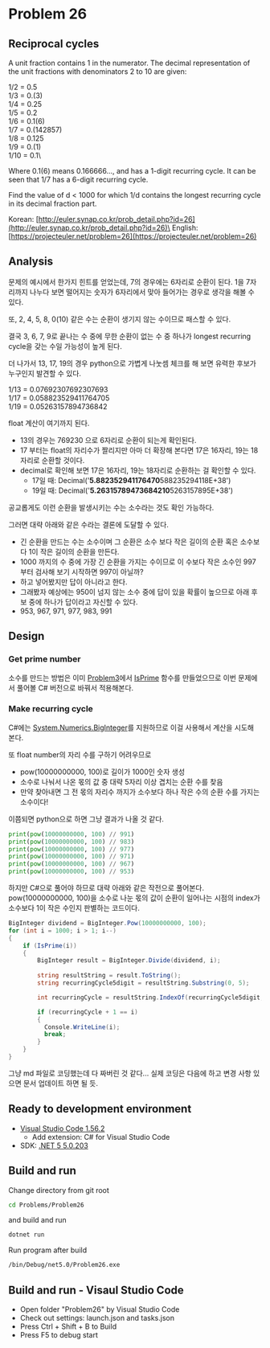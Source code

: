 # Problem 26

## Reciprocal cycles

A unit fraction contains 1 in the numerator. The decimal representation of the unit fractions with denominators 2 to 10 are given:

1/2	= 	0.5\
1/3	= 	0.(3)\
1/4	= 	0.25\
1/5	= 	0.2\
1/6	= 	0.1(6)\
1/7	= 	0.(142857)\
1/8	= 	0.125\
1/9	= 	0.(1)\
1/10	= 	0.1\

Where 0.1(6) means 0.166666..., and has a 1-digit recurring cycle. It can be seen that 1/7 has a 6-digit recurring cycle.

Find the value of d < 1000 for which 1/d contains the longest recurring cycle in its decimal fraction part.

Korean: [http://euler.synap.co.kr/prob_detail.php?id=26](http://euler.synap.co.kr/prob_detail.php?id=26)\
English: [https://projecteuler.net/problem=26](https://projecteuler.net/problem=26)

## Analysis

문제의 예시에서 한가지 힌트를 얻었는데, 7의 경우에는 6자리로 순환이 된다. 1을 7자리까지 나누다 보면 떨어지는 숫자가 6자리에서 맞아 들어가는 경우로 생각을 해볼 수 있다.

또, 2, 4, 5, 8, 0(10) 같은 수는 순환이 생기지 않는 수이므로 패스할 수 있다.

결국 3, 6, 7, 9로 끝나는 수 중에 무한 순환이 없는 수 중 하나가 longest recurring cycle을 갖는 수일 가능성이 높게 된다.

더 나가서 13, 17, 19의 경우 python으로 가볍게 나눗셈 체크를 해 보면 유력한 후보가 누구인지 발견할 수 있다.

1/13 = 0.07692307692307693\
1/17 = 0.058823529411764705\
1/19 = 0.05263157894736842

float 계산이 여기까지 된다.

- 13의 경우는 769230 으로 6자리로 순환이 되는게 확인된다.
- 17 부터는 float의 자리수가 짤리지만 아마 더 확장해 본다면 17은 16자리, 19는 18자리로 순환할 것이다.
- decimal로 확인해 보면 17은 16자리, 19는 18자리로 순환하는 걸 확인할 수 있다.
  - 17일 때: Decimal('**5.882352941176470**588235294118E+38')
  - 19일 때: Decimal('**5.26315789473684210**5263157895E+38') 

공교롭게도 이런 순환을 발생시키는 수는 소수라는 것도 확인 가능하다.

그러면 대략 아래와 같은 수라는 결론에 도달할 수 있다.

- 긴 순환을 만드는 수는 소수이며 그 순환은 소수 보다 작은 길이의 순환 혹은 소수보다 1이 작은 길이의 순환을 만든다.
- 1000 까지의 수 중에 가장 긴 순환을 가지는 수이므로 이 수보다 작은 소수인 997 부터 검사해 보기 시작하면 997이 아닐까?
- 하고 넣어봤지만 답이 아니라고 한다.
- 그래봤자 예상에는 950이 넘지 않는 소수 중에 답이 있을 확률이 높으므로 아래 후보 중에 하나가 답이라고 자신할 수 있다.
- 953, 967, 971, 977, 983, 991

## Design

### Get prime number

소수를 만드는 방법은 이미 [Problem3](https://github.com/jongfeel/ProjectEuler/tree/master/Problems/Problem3)에서 [IsPrime](https://github.com/jongfeel/ProjectEuler/blob/ffc11ed47c343586fd0408778afe477068bf64f5/Problems/Problem3/Problem3/Program.vb#L28-L35) 함수를 만들었으므로 이번 문제에서 풀어볼 C# 버전으로 바꿔서 적용해본다.

### Make recurring cycle

C#에는 [System.Numerics.BigInteger](https://docs.microsoft.com/en-us/dotnet/api/system.numerics.biginteger?view=net-5.0)를 지원하므로 이걸 사용해서 계산을 시도해 본다.

또 float number의 자리 수를 구하기 어려우므로

- pow(10000000000, 100)로 길이가 1000인 숫자 생성
- 소수로 나눠서 나온 몫의 값 중 대략 5자리 이상 겹치는 순환 수를 찾음
- 만약 찾아내면 그 전 몫의 자리수 까지가 소수보다 하나 작은 수의 순환 수를 가지는 소수이다!

이쯤되면 python으로 하면 그냥 결과가 나올 것 같다.

``` python
print(pow(10000000000, 100) // 991)
print(pow(10000000000, 100) // 983)
print(pow(10000000000, 100) // 977)
print(pow(10000000000, 100) // 971)
print(pow(10000000000, 100) // 967)
print(pow(10000000000, 100) // 953)
```

하지만 C#으로 풀어야 하므로 대략 아래와 같은 작전으로 풀어본다.
pow(10000000000, 100)을 소수로 나눈 몫의 값이 순환이 일어나는 시점의 index가 소수보다 1이 작은 수인지 판별하는 코드이다. 

``` csharp
BigInteger dividend = BigInteger.Pow(10000000000, 100);
for (int i = 1000; i > 1; i--)
{
    if (IsPrime(i))
    {
        BigInteger result = BigInteger.Divide(dividend, i);
        
        string resultString = result.ToString();
        string recurringCycle5digit = resultString.Substring(0, 5);

        int recurringCycle = resultString.IndexOf(recurringCycle5digit, 5, resultString.Length - 5);

        if (recurringCycle + 1 == i)
        {
          Console.WriteLine(i);
          break;
        }
    }
}
```

그냥 md 파일로 코딩했는데 다 짜버린 것 같다...
실제 코딩은 다음에 하고 변경 사항 있으면 문서 업데이트 하면 될 듯.

## Ready to development environment

- [Visual Studio Code 1.56.2](https://code.visualstudio.com/)
  - Add extension: C# for Visual Studio Code
- SDK: [.NET 5 5.0.203](https://dotnet.microsoft.com/download/dotnet/5.0)

## Build and run

Change directory from git root

``` bash
cd Problems/Problem26
```

and build and run

``` bash
dotnet run
```

Run program after build

```bash
/bin/Debug/net5.0/Problem26.exe
```

## Build and run - Visaul Studio Code

- Open folder "Problem26" by Visual Studio Code
- Check out settings: launch.json and tasks.json
- Press Ctrl + Shift + B to Build
- Press F5 to debug start